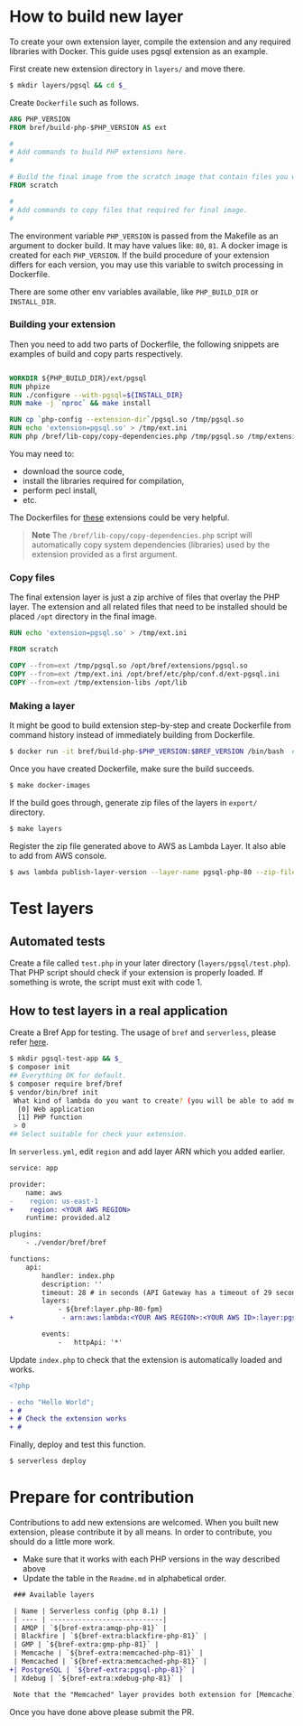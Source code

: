 # How to build new layer

To create your own extension layer, compile the extension and any required libraries
with Docker. This guide uses pgsql extension as an example.

First create new extension directory in `layers/` and move there.

```bash
$ mkdir layers/pgsql && cd $_
```

Create `Dockerfile` such as follows.

```Dockerfile
ARG PHP_VERSION
FROM bref/build-php-$PHP_VERSION AS ext

#
# Add commands to build PHP extensions here.
#

# Build the final image from the scratch image that contain files you want to export
FROM scratch

#
# Add commands to copy files that required for final image.
#
```

The environment variable `PHP_VERSION` is passed from the Makefile as an argument
to docker build. It may have values like: `80`, `81`. A docker image is created
for each `PHP_VERSION`. If the build procedure of your extension differs for each version,
you may use this variable to switch processing in Dockerfile.

There are some other env variables available, like `PHP_BUILD_DIR` or `INSTALL_DIR`.

### Building your extension

Then you need to add two parts of Dockerfile, the following snippets are examples
of build and copy parts respectively.

```Dockerfile

WORKDIR ${PHP_BUILD_DIR}/ext/pgsql
RUN phpize
RUN ./configure --with-pgsql=${INSTALL_DIR}
RUN make -j `nproc` && make install

RUN cp `php-config --extension-dir`/pgsql.so /tmp/pgsql.so
RUN echo 'extension=pgsql.so' > /tmp/ext.ini
RUN php /bref/lib-copy/copy-dependencies.php /tmp/pgsql.so /tmp/extension-libs
```

You may need to:
 - download the source code,
 - install the libraries required for compilation,
 - perform pecl install,
 - etc.

The Dockerfiles for [these](../layers) extensions could be very helpful.

> **Note**
> The `/bref/lib-copy/copy-dependencies.php` script will automatically copy system dependencies (libraries) used by the extension provided as a first argument.

### Copy files

The final extension layer is just a zip archive of files that overlay the PHP layer.
The extension and all related files that need to be installed should be placed `/opt`
directory in the final image.

```Dockerfile
RUN echo 'extension=pgsql.so' > /tmp/ext.ini

FROM scratch

COPY --from=ext /tmp/pgsql.so /opt/bref/extensions/pgsql.so
COPY --from=ext /tmp/ext.ini /opt/bref/etc/php/conf.d/ext-pgsql.ini
COPY --from=ext /tmp/extension-libs /opt/lib
```

### Making a layer

It might be good to build extension step-by-step and create Dockerfile from command
history instead of immediately building from Dockerfile.

```bash
$ docker run -it bref/build-php-$PHP_VERSION:$BREF_VERSION /bin/bash  # Run build environment with ”-it” option and build the extension step by step.
```

Once you have created Dockerfile, make sure the build succeeds.

```bash
$ make docker-images
```

If the build goes through, generate zip files of the layers in `export/` directory.

```bash
$ make layers
```

Register the zip file generated above to AWS as Lambda Layer. It also able to add from AWS console.

```bash
$ aws lambda publish-layer-version --layer-name pgsql-php-80 --zip-file fileb://./export/layer-pgsql-php-80.zip
```

# Test layers

## Automated tests

Create a file called `test.php` in your later directory (`layers/pgsql/test.php`).
That PHP script should check if your extension is properly loaded. If something is
wrote, the script must exit with code 1.

## How to test layers in a real application

Create a Bref App for testing. The usage of `bref` and `serverless`, please refer [here](https://bref.sh/docs/installation.html).

```bash
$ mkdir pgsql-test-app && $_
$ composer init
## Everything OK for default.
$ composer require bref/bref
$ vendor/bin/bref init
 What kind of lambda do you want to create? (you will be able to add more functions later by editing `serverless.yml`) [PHP function]:
  [0] Web application
  [1] PHP function
 > 0
## Select suitable for check your extension.
```

In `serverless.yml`, edit `region` and add layer ARN which you added earlier.

```diff
service: app

provider:
    name: aws
-    region: us-east-1
+    region: <YOUR AWS REGION>
    runtime: provided.al2

plugins:
    - ./vendor/bref/bref

functions:
    api:
        handler: index.php
        description: ''
        timeout: 28 # in seconds (API Gateway has a timeout of 29 seconds)
        layers:
            - ${bref:layer.php-80-fpm}
+            - arn:aws:lambda:<YOUR AWS REGION>:<YOUR AWS ID>:layer:pgsql-php-80:3

        events:
            -   httpApi: '*'
```

Update `index.php` to check that the extension is automatically loaded and works.

```diff
<?php

- echo "Hello World";
+ #
+ # Check the extension works
+ #
```

Finally, deploy and test this function.

```bash
$ serverless deploy
```

# Prepare for contribution

Contributions to add new extensions are welcomed. When you built new extension, please contribute it by all means.
In order to contribute, you should do a little more work.

* Make sure that it works with each PHP versions in the way described above
* Update the table in the `Readme.md` in alphabetical order.

```diff
 ### Available layers

 | Name | Serverless config (php 8.1) |
 | ---- | ----------------------------|
 | AMQP | `${bref-extra:amqp-php-81}` |
 | Blackfire | `${bref-extra:blackfire-php-81}` |
 | GMP | `${bref-extra:gmp-php-81}` |
 | Memcache | `${bref-extra:memcached-php-81}` |
 | Memcached | `${bref-extra:memcached-php-81}` |
+| PostgreSQL | `${bref-extra:pgsql-php-81}` |
 | Xdebug | `${bref-extra:xdebug-php-81}` |

 Note that the "Memcached" layer provides both extension for [Memcache](https://pecl.php.net/package/memcache) and [Memcached](https://pecl.php.net/package/memcached).
```

Once you have done above please submit the PR.
